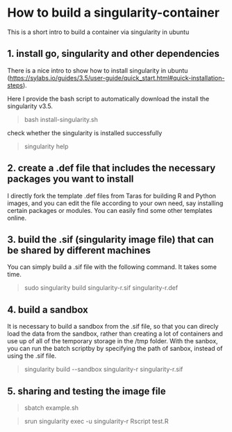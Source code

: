 # How to build a singularity-container

This is a short intro to build a container via singularity in ubuntu

## 1. install go, singularity and other dependencies

There is a nice intro to show how to install singularity in ubuntu (https://sylabs.io/guides/3.5/user-guide/quick_start.html#quick-installation-steps).

Here I provide the bash script to automatically download the install the singularity v3.5.

> bash install-singularity.sh

check whether the singularity is installed successfully

> singularity help


## 2. create a .def file that includes the necessary packages you want to install

I directly fork the template .def files from Taras for building R and Python images, and you can edit the file according to your own need, say installing certain packages or modules. You can easily find some other templates online.


## 3. build the .sif (singularity image file) that can be shared by different machines

You can simply build a .sif file with the following command. It takes some time.

> sudo singularity build singularity-r.sif singularity-r.def

## 4. build a sandbox

It is necessary to build a sandbox from the .sif file, so that you can direcly load the data from the sandbox, rather than creating a lot of containers and use up of all of the temporary storage in the /tmp folder. With the sanbox, you can run the batch scriptby by specifying the path of sanbox, instead of using the .sif file.

> singularity build --sandbox singularity-r singularity-r.sif

## 5. sharing and testing the image file

> sbatch example.sh

> srun singularity exec -u singularity-r Rscript test.R


